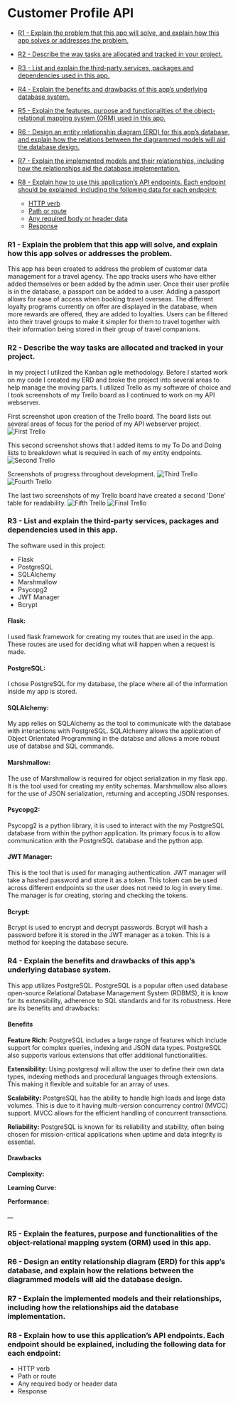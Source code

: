 # Customer Profile API

- [R1 - Explain the problem that this app will solve, and explain how this app solves or addresses the problem.](#R1)

- [R2 - Describe the way tasks are allocated and tracked in your project.](#R2)

- [R3 - List and explain the third-party services, packages and dependencies used in this app.](#R3)

- [R4 - Explain the benefits and drawbacks of this app’s underlying database system.](#R4)

- [R5 - Explain the features, purpose and functionalities of the object-relational mapping system (ORM) used in this app.](#R5)

- [R6 - Design an entity relationship diagram (ERD) for this app’s database, and explain how the relations between the diagrammed models will aid the database design.](#R6)

- [R7 - Explain the implemented models and their relationships, including how the relationships aid the database implementation.](#R7)

- [R8 - Explain how to use this application’s API endpoints. Each endpoint should be explained, including the following data for each endpoint: ](#R8)
    - [HTTP verb](#R8)
    - [Path or route](#R8)
    - [Any required body or header data](#R8)
    - [Response](#R8)

<a id="R1"></a>
### R1 - Explain the problem that this app will solve, and explain how this app solves or addresses the problem.

This app has been created to address the problem of customer data management for a travel agency.  The app tracks users who have either added themselves or been added by the admin user.  Once their user profile is in the database, a passport can be added to a user.  Adding a passport allows for ease of access when booking travel overseas.  The different loyalty programs currently on offer are displayed in the database, when more rewards are offered, they are added to loyalties.  Users can be filtered into their travel groups to make it simpler for them to travel together with their information being stored in their group of travel companions.

<a id="R2"></a>
### R2 - Describe the way tasks are allocated and tracked in your project.

In my project I utilized the Kanban agile methodology.  Before I started work on my code I created my ERD and broke the project into several areas to help manage the moving parts.  I utilized Trello as my software of choice and I took screenshots of my Trello board as I continued to work on my API webserver.


First screenshot upon creation of the Trello board.  The board lists out several areas of focus for the period of my API webserver project.
![First Trello](./docs/16-06-24-First-SS.JPG)

This second screenshot shows that I added items to my To Do and Doing lists to breakdown what is required in each of my entity endpoints.
![Second Trello](./docs/17-06-2024--Second-SS.JPG)

Screenshots of progress throughout development.
![Third Trello](./docs/18-06-24-Third-SS.JPG)
![Fourth Trello](./docs/20-06-2024-FourthSS.JPG)

The last two screenshots of my Trello board have created a second 'Done' table for readability.
![Fifth Trello](./docs/27-06-2024-Fifth-SS.JPG)
![Final Trello](./docs/28-06-2024-Final-SS.JPG)

<a id="R3"></a>
### R3 - List and explain the third-party services, packages and dependencies used in this app.

The software used in this project:

- Flask
- PostgreSQL
- SQLAlchemy
- Marshmallow
- Psycopg2
- JWT Manager
- Bcrypt

#### Flask:
I used flask framework for creating my routes that are used in the app.  These routes are used for deciding what will happen when a request is made.

#### PostgreSQL:
I chose PostgreSQL for my database, the place where all of the information inside my app is stored.

#### SQLAlchemy:
My app relies on SQLAlchemy as the tool to communicate with the database with interactions with PostgreSQL. SQLAlchemy allows the application of Object Orientated Programming in the databse and allows a more robust use of databse and SQL commands.

#### Marshmallow:
The use of Marshmallow is required for object serialization in my flask app.  It is the tool used for creating my entity schemas.  Marshmallow also allows for the use of JSON serialization, returning and accepting JSON responses.

#### Psycopg2:
Psycopg2 is a python library, it is used to interact with the my PostgreSQL database from within the python application.  Its primary focus is to allow communication with the PostgreSQL database and the python app.

#### JWT Manager:
This is the tool that is used for managing authentication.  JWT manager will take a hashed password and store it as a token. This token can be used across different endpoints so the user does not need to log in every time.  The manager is for creating, storing and checking the tokens.

#### Bcrypt:
Bcrypt is used to encrypt and decrypt passwords.  Bcrypt will hash a password before it is stored in the JWT manager as a token.  This is a method for keeping the database secure.

<a id="R4"></a>
### R4 - Explain the benefits and drawbacks of this app’s underlying database system.

This app utilizes PostgreSQL.  PostgreSQL is a popular often used database open-source Relational Database Management System (RDBMS), it is know for its extensibility, adherence to SQL standards and for its robustness.  Here are its benefits and drawbacks:

#### Benefits

__Feature Rich:__ PostgreSQL includes a large range of features which include support for complex queries, indexing and JSON data types.  PostgreSQL also supports various extensions that offer additional functionalities.

__Extensibility:__ Using postgresql will allow the user to define their own data types, indexing methods and procedural languages through extensions.  This making it flexible and suitable for an array of uses.

__Scalability:__ PostgreSQL has the ability to handle high loads and large data volumes.  This is due to it having multi-version concurrency control (MVCC) support. MVCC allows for the efficient handling of concurrent transactions.

__Reliability:__ PostgreSQL is known for its reliability and stability, often being chosen for mission-critical applications when uptime and data integrity is essential.

#### Drawbacks

__Complexity:__

__Learning Curve:__

__Performance:__

__

<a id="R5"></a>
### R5 - Explain the features, purpose and functionalities of the object-relational mapping system (ORM) used in this app.

<a id="R6"></a>
### R6 - Design an entity relationship diagram (ERD) for this app’s database, and explain how the relations between the diagrammed models will aid the database design.

<a id="R7"></a>
### R7 - Explain the implemented models and their relationships, including how the relationships aid the database implementation.

<a id="R8"></a>
### R8 - Explain how to use this application’s API endpoints. Each endpoint should be explained, including the following data for each endpoint:

- HTTP verb
- Path or route
- Any required body or header data
- Response